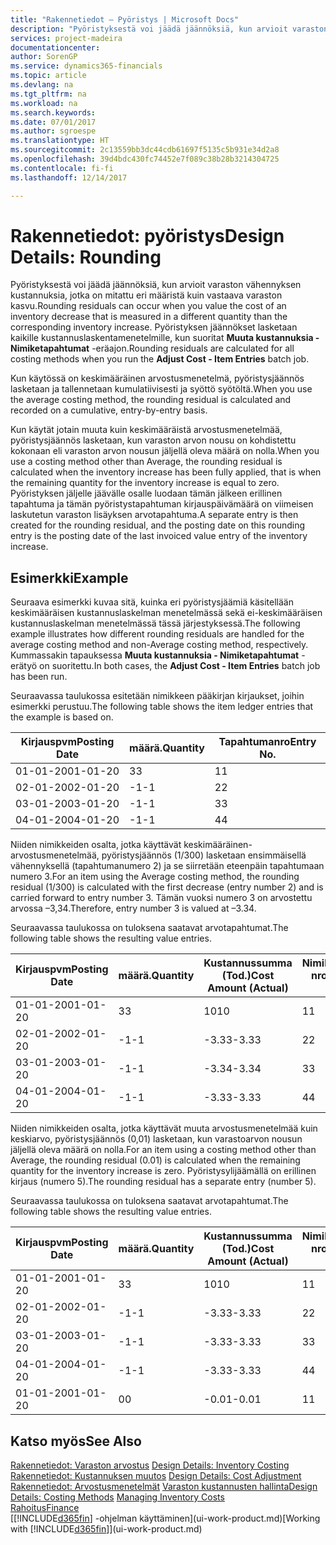 ```yaml
---
title: "Rakennetiedot – Pyöristys | Microsoft Docs"
description: "Pyöristyksestä voi jäädä jäännöksiä, kun arvioit varaston vähennyksen kustannuksia, jotka on mitattu eri määristä, kuin vastaava varaston kasvu. Pyöristyksen jäännökset lasketaan kaikille kustannuslaskentamenetelmille, kun suoritat **Muuta kustannuksia - Nimiketapahtumat** -eräajon."
services: project-madeira
documentationcenter: 
author: SorenGP
ms.service: dynamics365-financials
ms.topic: article
ms.devlang: na
ms.tgt_pltfrm: na
ms.workload: na
ms.search.keywords: 
ms.date: 07/01/2017
ms.author: sgroespe
ms.translationtype: HT
ms.sourcegitcommit: 2c13559bb3dc44cdb61697f5135c5b931e34d2a8
ms.openlocfilehash: 39d4bdc430fc74452e7f089c38b28b3214304725
ms.contentlocale: fi-fi
ms.lasthandoff: 12/14/2017

---
```

# <a name="design-details-rounding"></a><span data-ttu-id="4b17b-104">Rakennetiedot: pyöristys</span><span class="sxs-lookup"><span data-stu-id="4b17b-104">Design Details: Rounding</span></span>
<span data-ttu-id="4b17b-105">Pyöristyksestä voi jäädä jäännöksiä, kun arvioit varaston vähennyksen kustannuksia, jotka on mitattu eri määristä kuin vastaava varaston kasvu.</span><span class="sxs-lookup"><span data-stu-id="4b17b-105">Rounding residuals can occur when you value the cost of an inventory decrease that is measured in a different quantity than the corresponding inventory increase.</span></span> <span data-ttu-id="4b17b-106">Pyöristyksen jäännökset lasketaan kaikille kustannuslaskentamenetelmille, kun suoritat **Muuta kustannuksia - Nimiketapahtumat** -eräajon.</span><span class="sxs-lookup"><span data-stu-id="4b17b-106">Rounding residuals are calculated for all costing methods when you run the **Adjust Cost - Item Entries** batch job.</span></span>  

 <span data-ttu-id="4b17b-107">Kun käytössä on keskimääräinen arvostusmenetelmä, pyöristysjäännös lasketaan ja tallennetaan kumulatiivisesti ja syöttö syötöltä.</span><span class="sxs-lookup"><span data-stu-id="4b17b-107">When you use the average costing method, the rounding residual is calculated and recorded on a cumulative, entry-by-entry basis.</span></span>  

 <span data-ttu-id="4b17b-108">Kun käytät jotain muuta kuin keskimääräistä arvostusmenetelmää, pyöristysjäännös lasketaan, kun varaston arvon nousu on kohdistettu kokonaan eli varaston arvon nousun jäljellä oleva määrä on nolla.</span><span class="sxs-lookup"><span data-stu-id="4b17b-108">When you use a costing method other than Average, the rounding residual is calculated when the inventory increase has been fully applied, that is when the remaining quantity for the inventory increase is equal to zero.</span></span> <span data-ttu-id="4b17b-109">Pyöristyksen jäljelle jäävälle osalle luodaan tämän jälkeen erillinen tapahtuma ja tämän pyöristystapahtuman kirjauspäivämäärä on viimeisen laskutetun varaston lisäyksen arvotapahtuma.</span><span class="sxs-lookup"><span data-stu-id="4b17b-109">A separate entry is then created for the rounding residual, and the posting date on this rounding entry is the posting date of the last invoiced value entry of the inventory increase.</span></span>  

## <a name="example"></a><span data-ttu-id="4b17b-110">Esimerkki</span><span class="sxs-lookup"><span data-stu-id="4b17b-110">Example</span></span>  
 <span data-ttu-id="4b17b-111">Seuraava esimerkki kuvaa sitä, kuinka eri pyöristysjäämiä käsitellään keskimääräisen kustannuslaskelman menetelmässä sekä ei-keskimääräisen kustannuslaskelman menetelmässä tässä järjestyksessä.</span><span class="sxs-lookup"><span data-stu-id="4b17b-111">The following example illustrates how different rounding residuals are handled for the average costing method and non-Average costing method, respectively.</span></span> <span data-ttu-id="4b17b-112">Kummassakin tapauksessa **Muuta kustannuksia - Nimiketapahtumat** -erätyö on suoritettu.</span><span class="sxs-lookup"><span data-stu-id="4b17b-112">In both cases, the **Adjust Cost - Item Entries** batch job has been run.</span></span>  

 <span data-ttu-id="4b17b-113">Seuraavassa taulukossa esitetään nimikkeen pääkirjan kirjaukset, joihin esimerkki perustuu.</span><span class="sxs-lookup"><span data-stu-id="4b17b-113">The following table shows the item ledger entries that the example is based on.</span></span>  

|<span data-ttu-id="4b17b-114">Kirjauspvm</span><span class="sxs-lookup"><span data-stu-id="4b17b-114">Posting Date</span></span>|<span data-ttu-id="4b17b-115">määrä.</span><span class="sxs-lookup"><span data-stu-id="4b17b-115">Quantity</span></span>|<span data-ttu-id="4b17b-116">Tapahtumanro</span><span class="sxs-lookup"><span data-stu-id="4b17b-116">Entry No.</span></span>|  
|------------------|--------------|---------------|  
|<span data-ttu-id="4b17b-117">01-01-20</span><span class="sxs-lookup"><span data-stu-id="4b17b-117">01-01-20</span></span>|<span data-ttu-id="4b17b-118">3</span><span class="sxs-lookup"><span data-stu-id="4b17b-118">3</span></span>|<span data-ttu-id="4b17b-119">1</span><span class="sxs-lookup"><span data-stu-id="4b17b-119">1</span></span>|  
|<span data-ttu-id="4b17b-120">02-01-20</span><span class="sxs-lookup"><span data-stu-id="4b17b-120">02-01-20</span></span>|<span data-ttu-id="4b17b-121">-1</span><span class="sxs-lookup"><span data-stu-id="4b17b-121">-1</span></span>|<span data-ttu-id="4b17b-122">2</span><span class="sxs-lookup"><span data-stu-id="4b17b-122">2</span></span>|  
|<span data-ttu-id="4b17b-123">03-01-20</span><span class="sxs-lookup"><span data-stu-id="4b17b-123">03-01-20</span></span>|<span data-ttu-id="4b17b-124">-1</span><span class="sxs-lookup"><span data-stu-id="4b17b-124">-1</span></span>|<span data-ttu-id="4b17b-125">3</span><span class="sxs-lookup"><span data-stu-id="4b17b-125">3</span></span>|  
|<span data-ttu-id="4b17b-126">04-01-20</span><span class="sxs-lookup"><span data-stu-id="4b17b-126">04-01-20</span></span>|<span data-ttu-id="4b17b-127">-1</span><span class="sxs-lookup"><span data-stu-id="4b17b-127">-1</span></span>|<span data-ttu-id="4b17b-128">4</span><span class="sxs-lookup"><span data-stu-id="4b17b-128">4</span></span>|  

 <span data-ttu-id="4b17b-129">Niiden nimikkeiden osalta, jotka käyttävät keskimääräinen-arvostusmenetelmää, pyöristysjäännös (1/300) lasketaan ensimmäisellä vähennyksellä (tapahtumanumero 2) ja se siirretään eteenpäin tapahtumaan numero 3.</span><span class="sxs-lookup"><span data-stu-id="4b17b-129">For an item using the Average costing method, the rounding residual (1/300) is calculated with the first decrease (entry number 2) and is carried forward to entry number 3.</span></span> <span data-ttu-id="4b17b-130">Tämän vuoksi numero 3 on arvostettu arvossa –3,34.</span><span class="sxs-lookup"><span data-stu-id="4b17b-130">Therefore, entry number 3 is valued at –3.34.</span></span>  

 <span data-ttu-id="4b17b-131">Seuraavassa taulukossa on tuloksena saatavat arvotapahtumat.</span><span class="sxs-lookup"><span data-stu-id="4b17b-131">The following table shows the resulting value entries.</span></span>  

|<span data-ttu-id="4b17b-132">Kirjauspvm</span><span class="sxs-lookup"><span data-stu-id="4b17b-132">Posting Date</span></span>|<span data-ttu-id="4b17b-133">määrä.</span><span class="sxs-lookup"><span data-stu-id="4b17b-133">Quantity</span></span>|<span data-ttu-id="4b17b-134">Kustannussumma (Tod.)</span><span class="sxs-lookup"><span data-stu-id="4b17b-134">Cost Amount (Actual)</span></span>|<span data-ttu-id="4b17b-135">Nimiketapahtuman nro</span><span class="sxs-lookup"><span data-stu-id="4b17b-135">Item Ledger Entry No.</span></span>|<span data-ttu-id="4b17b-136">Tapahtumanro</span><span class="sxs-lookup"><span data-stu-id="4b17b-136">Entry No.</span></span>|  
|------------------|--------------|----------------------------|---------------------------|---------------|  
|<span data-ttu-id="4b17b-137">01-01-20</span><span class="sxs-lookup"><span data-stu-id="4b17b-137">01-01-20</span></span>|<span data-ttu-id="4b17b-138">3</span><span class="sxs-lookup"><span data-stu-id="4b17b-138">3</span></span>|<span data-ttu-id="4b17b-139">10</span><span class="sxs-lookup"><span data-stu-id="4b17b-139">10</span></span>|<span data-ttu-id="4b17b-140">1</span><span class="sxs-lookup"><span data-stu-id="4b17b-140">1</span></span>|<span data-ttu-id="4b17b-141">1</span><span class="sxs-lookup"><span data-stu-id="4b17b-141">1</span></span>|  
|<span data-ttu-id="4b17b-142">02-01-20</span><span class="sxs-lookup"><span data-stu-id="4b17b-142">02-01-20</span></span>|<span data-ttu-id="4b17b-143">-1</span><span class="sxs-lookup"><span data-stu-id="4b17b-143">-1</span></span>|<span data-ttu-id="4b17b-144">-3.33</span><span class="sxs-lookup"><span data-stu-id="4b17b-144">-3.33</span></span>|<span data-ttu-id="4b17b-145">2</span><span class="sxs-lookup"><span data-stu-id="4b17b-145">2</span></span>|<span data-ttu-id="4b17b-146">2</span><span class="sxs-lookup"><span data-stu-id="4b17b-146">2</span></span>|  
|<span data-ttu-id="4b17b-147">03-01-20</span><span class="sxs-lookup"><span data-stu-id="4b17b-147">03-01-20</span></span>|<span data-ttu-id="4b17b-148">-1</span><span class="sxs-lookup"><span data-stu-id="4b17b-148">-1</span></span>|<span data-ttu-id="4b17b-149">-3.34</span><span class="sxs-lookup"><span data-stu-id="4b17b-149">-3.34</span></span>|<span data-ttu-id="4b17b-150">3</span><span class="sxs-lookup"><span data-stu-id="4b17b-150">3</span></span>|<span data-ttu-id="4b17b-151">3</span><span class="sxs-lookup"><span data-stu-id="4b17b-151">3</span></span>|  
|<span data-ttu-id="4b17b-152">04-01-20</span><span class="sxs-lookup"><span data-stu-id="4b17b-152">04-01-20</span></span>|<span data-ttu-id="4b17b-153">-1</span><span class="sxs-lookup"><span data-stu-id="4b17b-153">-1</span></span>|<span data-ttu-id="4b17b-154">-3.33</span><span class="sxs-lookup"><span data-stu-id="4b17b-154">-3.33</span></span>|<span data-ttu-id="4b17b-155">4</span><span class="sxs-lookup"><span data-stu-id="4b17b-155">4</span></span>|<span data-ttu-id="4b17b-156">4</span><span class="sxs-lookup"><span data-stu-id="4b17b-156">4</span></span>|  

 <span data-ttu-id="4b17b-157">Niiden nimikkeiden osalta, jotka käyttävät muuta arvostusmenetelmää kuin keskiarvo, pyöristysjäännös (0,01) lasketaan, kun varastoarvon nousun jäljellä oleva määrä on nolla.</span><span class="sxs-lookup"><span data-stu-id="4b17b-157">For an item using a costing method other than Average, the rounding residual (0.01) is calculated when the remaining quantity for the inventory increase is zero.</span></span> <span data-ttu-id="4b17b-158">Pyöristysylijäämällä on erillinen kirjaus (numero 5).</span><span class="sxs-lookup"><span data-stu-id="4b17b-158">The rounding residual has a separate entry (number 5).</span></span>  

 <span data-ttu-id="4b17b-159">Seuraavassa taulukossa on tuloksena saatavat arvotapahtumat.</span><span class="sxs-lookup"><span data-stu-id="4b17b-159">The following table shows the resulting value entries.</span></span>  

|<span data-ttu-id="4b17b-160">Kirjauspvm</span><span class="sxs-lookup"><span data-stu-id="4b17b-160">Posting Date</span></span>|<span data-ttu-id="4b17b-161">määrä.</span><span class="sxs-lookup"><span data-stu-id="4b17b-161">Quantity</span></span>|<span data-ttu-id="4b17b-162">Kustannussumma (Tod.)</span><span class="sxs-lookup"><span data-stu-id="4b17b-162">Cost Amount (Actual)</span></span>|<span data-ttu-id="4b17b-163">Nimiketapahtuman nro</span><span class="sxs-lookup"><span data-stu-id="4b17b-163">Item Ledger Entry No.</span></span>|<span data-ttu-id="4b17b-164">Tapahtumanro</span><span class="sxs-lookup"><span data-stu-id="4b17b-164">Entry No.</span></span>|  
|------------------|--------------|----------------------------|---------------------------|---------------|  
|<span data-ttu-id="4b17b-165">01-01-20</span><span class="sxs-lookup"><span data-stu-id="4b17b-165">01-01-20</span></span>|<span data-ttu-id="4b17b-166">3</span><span class="sxs-lookup"><span data-stu-id="4b17b-166">3</span></span>|<span data-ttu-id="4b17b-167">10</span><span class="sxs-lookup"><span data-stu-id="4b17b-167">10</span></span>|<span data-ttu-id="4b17b-168">1</span><span class="sxs-lookup"><span data-stu-id="4b17b-168">1</span></span>|<span data-ttu-id="4b17b-169">1</span><span class="sxs-lookup"><span data-stu-id="4b17b-169">1</span></span>|  
|<span data-ttu-id="4b17b-170">02-01-20</span><span class="sxs-lookup"><span data-stu-id="4b17b-170">02-01-20</span></span>|<span data-ttu-id="4b17b-171">-1</span><span class="sxs-lookup"><span data-stu-id="4b17b-171">-1</span></span>|<span data-ttu-id="4b17b-172">-3.33</span><span class="sxs-lookup"><span data-stu-id="4b17b-172">-3.33</span></span>|<span data-ttu-id="4b17b-173">2</span><span class="sxs-lookup"><span data-stu-id="4b17b-173">2</span></span>|<span data-ttu-id="4b17b-174">2</span><span class="sxs-lookup"><span data-stu-id="4b17b-174">2</span></span>|  
|<span data-ttu-id="4b17b-175">03-01-20</span><span class="sxs-lookup"><span data-stu-id="4b17b-175">03-01-20</span></span>|<span data-ttu-id="4b17b-176">-1</span><span class="sxs-lookup"><span data-stu-id="4b17b-176">-1</span></span>|<span data-ttu-id="4b17b-177">-3.33</span><span class="sxs-lookup"><span data-stu-id="4b17b-177">-3.33</span></span>|<span data-ttu-id="4b17b-178">3</span><span class="sxs-lookup"><span data-stu-id="4b17b-178">3</span></span>|<span data-ttu-id="4b17b-179">3</span><span class="sxs-lookup"><span data-stu-id="4b17b-179">3</span></span>|  
|<span data-ttu-id="4b17b-180">04-01-20</span><span class="sxs-lookup"><span data-stu-id="4b17b-180">04-01-20</span></span>|<span data-ttu-id="4b17b-181">-1</span><span class="sxs-lookup"><span data-stu-id="4b17b-181">-1</span></span>|<span data-ttu-id="4b17b-182">-3.33</span><span class="sxs-lookup"><span data-stu-id="4b17b-182">-3.33</span></span>|<span data-ttu-id="4b17b-183">4</span><span class="sxs-lookup"><span data-stu-id="4b17b-183">4</span></span>|<span data-ttu-id="4b17b-184">4</span><span class="sxs-lookup"><span data-stu-id="4b17b-184">4</span></span>|  
|<span data-ttu-id="4b17b-185">01-01-20</span><span class="sxs-lookup"><span data-stu-id="4b17b-185">01-01-20</span></span>|<span data-ttu-id="4b17b-186">0</span><span class="sxs-lookup"><span data-stu-id="4b17b-186">0</span></span>|<span data-ttu-id="4b17b-187">-0.01</span><span class="sxs-lookup"><span data-stu-id="4b17b-187">-0.01</span></span>|<span data-ttu-id="4b17b-188">1</span><span class="sxs-lookup"><span data-stu-id="4b17b-188">1</span></span>|<span data-ttu-id="4b17b-189">5</span><span class="sxs-lookup"><span data-stu-id="4b17b-189">5</span></span>|  

## <a name="see-also"></a><span data-ttu-id="4b17b-190">Katso myös</span><span class="sxs-lookup"><span data-stu-id="4b17b-190">See Also</span></span>  
 <span data-ttu-id="4b17b-191">[Rakennetiedot: Varaston arvostus](design-details-inventory-costing.md) </span><span class="sxs-lookup"><span data-stu-id="4b17b-191">[Design Details: Inventory Costing](design-details-inventory-costing.md) </span></span>  
 <span data-ttu-id="4b17b-192">[Rakennetiedot: Kustannuksen muutos](design-details-cost-adjustment.md) </span><span class="sxs-lookup"><span data-stu-id="4b17b-192">[Design Details: Cost Adjustment](design-details-cost-adjustment.md) </span></span>  
 <span data-ttu-id="4b17b-193">[Rakennetiedot: Arvostusmenetelmät](design-details-costing-methods.md) [Varaston kustannusten hallinta](finance-manage-inventory-costs.md)</span><span class="sxs-lookup"><span data-stu-id="4b17b-193">[Design Details: Costing Methods](design-details-costing-methods.md) [Managing Inventory Costs](finance-manage-inventory-costs.md)</span></span>  
 [<span data-ttu-id="4b17b-194">Rahoitus</span><span class="sxs-lookup"><span data-stu-id="4b17b-194">Finance</span></span>](finance.md)  
 <span data-ttu-id="4b17b-195">[[!INCLUDE[d365fin](includes/d365fin_md.md)] -ohjelman käyttäminen](ui-work-product.md)</span><span class="sxs-lookup"><span data-stu-id="4b17b-195">[Working with [!INCLUDE[d365fin](includes/d365fin_md.md)]](ui-work-product.md)</span></span>

